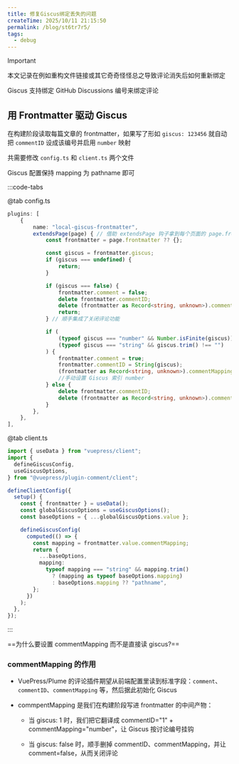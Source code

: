 ```yaml
---
title: 修复Giscus绑定丢失的问题
createTime: 2025/10/11 21:15:50
permalink: /blog/st6tr7r5/
tags:
  - debug
---
```


> [!important]
> 本文记录在例如重构文件链接或其它奇奇怪怪总之导致评论消失后如何重新绑定
>
> Giscus 支持绑定 GitHub Discussions 编号来绑定评论

## 用 Frontmatter 驱动 Giscus

在构建阶段读取每篇文章的 frontmatter，如果写了形如 `giscus: 123456` 就自动把 `commentID` 设成该编号并启用 `number` 映射

共需要修改 `config.ts` 和 `client.ts` 两个文件

Giscus 配置保持 mapping 为 pathname 即可

:::code-tabs

@tab config.ts

```ts
plugins: [
    {
        name: "local-giscus-frontmatter",
        extendsPage(page) { // 借助 extendsPage 钩子拿到每个页面的 page.frontmatter
            const frontmatter = page.frontmatter ?? {};

            const giscus = frontmatter.giscus;
            if (giscus === undefined) {
                return;
            }

            if (giscus === false) {
                frontmatter.comment = false;
                delete frontmatter.commentID;
                delete (frontmatter as Record<string, unknown>).commentMapping;
                return;
            } // 顺手集成了关闭评论功能

            if (
                (typeof giscus === "number" && Number.isFinite(giscus)) ||
                (typeof giscus === "string" && giscus.trim() !== "")
            ) {
                frontmatter.comment = true;
                frontmatter.commentID = String(giscus);
                (frontmatter as Record<string, unknown>).commentMapping = "number";
                //手动设置 Giscus 索引 number
            } else {
                delete frontmatter.commentID;
                delete (frontmatter as Record<string, unknown>).commentMapping;
            }
        },
    },
],
```

@tab client.ts

```ts
import { useData } from "vuepress/client";
import {
  defineGiscusConfig,
  useGiscusOptions,
} from "@vuepress/plugin-comment/client";

defineClientConfig({
  setup() {
    const { frontmatter } = useData();
    const globalGiscusOptions = useGiscusOptions();
    const baseOptions = { ...globalGiscusOptions.value };

    defineGiscusConfig(
      computed(() => {
        const mapping = frontmatter.value.commentMapping;
        return {
          ...baseOptions,
          mapping:
            typeof mapping === "string" && mapping.trim()
              ? (mapping as typeof baseOptions.mapping)
              : baseOptions.mapping ?? "pathname",
        };
      })
    );
  },
});
```

:::

==为什么要设置 commentMapping 而不是直接读 giscus?==

### commentMapping 的作用

- VuePress/Plume 的评论插件期望从前端配置里读到标准字段：`comment`、`commentID`、`commentMapping` 等，然后据此初始化 Giscus

- commpentMapping 是我们在构建阶段写进 frontmatter 的中间产物：

  - 当 giscus: 1 时，我们把它翻译成 commentID="1" + commentMapping="number"，让 Giscus 按讨论编号挂钩

  - 当 giscus: false 时，顺手删掉 commentID、commentMapping，并让 comment=false，从而关闭评论
